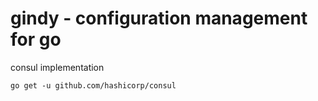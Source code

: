 # gindy - configuration management for go

consul implementation

```
go get -u github.com/hashicorp/consul
```
